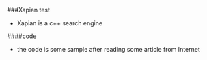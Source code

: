 ###Xapian test
- Xapian is a c++ search engine 

####code
- the code is some sample after reading some article from Internet


